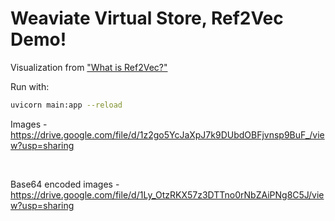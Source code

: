 # Weaviate Virtual Store, Ref2Vec Demo!

Visualization from <a href = "https://weaviate.io/blog/ref2vec-centroid">"What is Ref2Vec?"</a>

Run with:

```bash
uvicorn main:app --reload
```

Images - https://drive.google.com/file/d/1z2go5YcJaXpJ7k9DUbdOBFjvnsp9BuF_/view?usp=sharing

<br />

Base64 encoded images - https://drive.google.com/file/d/1Ly_OtzRKX57z3DTTno0rNbZAiPNg8C5J/view?usp=sharing
